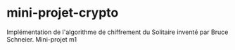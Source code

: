 # mini-projet-crypto
Implémentation de l'algorithme de chiffrement du Solitaire inventé par Bruce Schneier. Mini-projet m1
